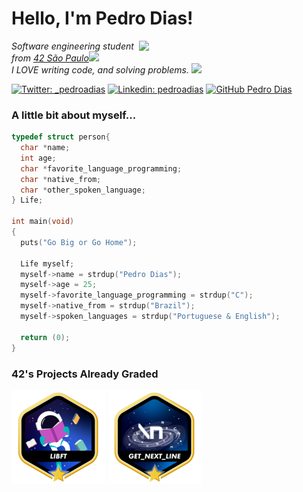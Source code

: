 <h1> Hello, I'm Pedro Dias!</h1>
<img align='right' src="https://i2.wp.com/allhtaccess.info/wp-content/uploads/2018/03/programming.gif?fit=1281%2C716&ssl=1" width="300">
<p><em>Software engineering student from <a href="https://www.42sp.org.br/">42 São Paulo</a><img src="https://media.giphy.com/media/fkZukR450RQ1qnGaq9/giphy.gif" width="30"></br>I LOVE writing code, and solving problems.</a> <img src="https://media.giphy.com/media/WFZvB7VIXBgiz3oDXE/giphy.gif" width="30">
</em></p>

[![Twitter: _pedroadias](https://img.shields.io/twitter/follow/_pedroadias?style=social)](https://twitter.com/_pedroadias)
[![Linkedin: pedroadias](https://img.shields.io/badge/-_pedroadias-blue?style=flat-square&logo=Linkedin&logoColor=white&link=https://www.linkedin.com/in/pedro-augusto-dias-618bbb215/)](https://www.linkedin.com/in/pedro-augusto-dias-618bbb215/)
[![GitHub Pedro Dias](https://img.shields.io/github/followers/psdiaspedro?label=follow&style=social)](https://github.com/psdiaspedro)


### A little bit about myself...

```C
typedef struct person{
  char *name;
  int age;
  char *favorite_language_programming;
  char *native_from;
  char *other_spoken_language;
} Life;

int main(void)
{
  puts("Go Big or Go Home");

  Life myself;
  myself->name = strdup("Pedro Dias");
  myself->age = 25;
  myself->favorite_language_programming = strdup("C");
  myself->native_from = strdup("Brazil");
  myself->spoken_languages = strdup("Portuguese & English");

  return (0);
}
```
### 42's Projects Already Graded 
[![](./icons/libft.png)](https://github.com/psdiaspedro/libft-42Cursus)
[![](./icons/get_next_line.png)](https://github.com/psdiaspedro/GNL-42Cursus)
